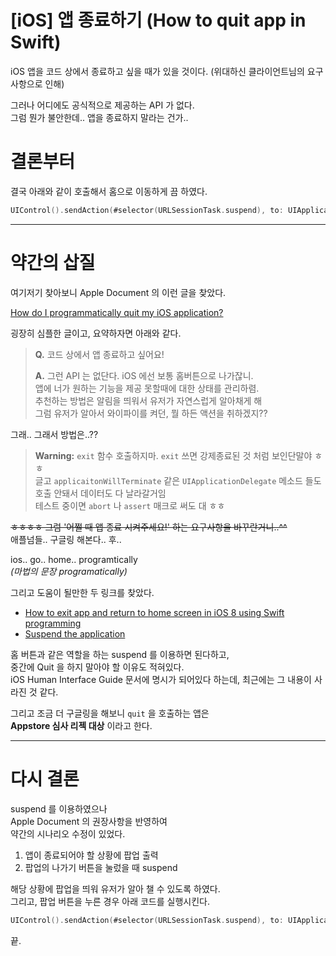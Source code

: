 # [iOS] 앱 종료하기 (How to quit app in Swift)

iOS 앱을 코드 상에서 종료하고 싶을 때가 있을 것이다. (위대하신 클라이언트님의 요구사항으로 인해)

그러나 어디에도 공식적으로 제공하는 API 가 없다.   
그럼 뭔가 불안한데.. 앱을 종료하지 말라는 건가..



# 결론부터

결국 아래와 같이 호출해서 홈으로 이동하게 끔 하였다.

```swift
UIControl().sendAction(#selector(URLSessionTask.suspend), to: UIApplication.shared, for: nil)
```

----



# 약간의 삽질

여기저기 찾아보니 Apple Document 의 이런 글을 찾았다.

[How do I programmatically quit my iOS application?](https://developer.apple.com/library/archive/qa/qa1561/_index.html)

굉장히 심플한 글이고, 요약하자면 아래와 같다.

> **Q.** 코드 상에서 앱 종료하고 싶어요!
>
> **A.** 그런 API 는 없단다. iOS 에선 보통 홈버튼으로 나가잖니.   
> 앱에 너가 원하는 기능을 제공 못할때에 대한 상태를 관리하렴.   
> 추천하는 방법은 알림을 띄워서 유저가 자연스럽게 알아채게 해   
> 그럼 유저가 알아서 와이파이를 켜던, 뭘 하든 액션을 취하겠지??

그래.. 그래서 방법은..??

> **Warning:** `exit` 함수 호출하지마. `exit` 쓰면 강제종료된 것 처럼 보인단말야 ㅎㅎ   
> 글고 `applicaitonWillTerminate` 같은 `UIApplicationDelegate` 메소드 들도 호출 안돼서 데이터도 다 날라갈거임   
> 테스트 중이면 `abort` 나 `assert` 매크로 써도 대 ㅎㅎ

~~ㅎㅎㅎㅎ 그럼 '어쩔 때 앱 종료 시켜주세요!' 하는 요구사항을 바꾸란거니..^^~~   
애플넘들.. 구글링 해본다.. 후..

ios.. go.. home.. programtically  
*(마법의 문장 programatically)*

그리고 도움이 될만한 두 링크를 찾았다.

- [How to exit app and return to home screen in iOS 8 using Swift programming](https://stackoverflow.com/questions/26511014/how-to-exit-app-and-return-to-home-screen-in-ios-8-using-swift-programming)
- [Suspend the application](https://stackoverflow.com/questions/5360846/suspend-the-application)

홈 버튼과 같은 역할을 하는 suspend 를 이용하면 된다하고,  
중간에 Quit 을 하지 말아야 할 이유도 적혀있다.  
iOS Human Interface Guide 문서에 명시가 되어있다 하는데, 최근에는 그 내용이 사라진 것 같다.

그리고 조금 더 구글링을 해보니 `quit` 을 호출하는 앱은   
**Appstore 심사 리젝 대상** 이라고 한다.

-----



# 다시 결론

suspend 를 이용하였으나   
Apple Document 의 권장사항을 반영하여   
약간의 시나리오 수정이 있었다.  

1. 앱이 종료되어야 할 상황에 팝업 출력 
2. 팝업의 나가기 버튼을 눌렀을 때 suspend

해당 상황에 팝업을 띄워 유저가 알아 챌 수 있도록 하였다.  
그리고, 팝업 버튼을 누른 경우 아래 코드를 실행시킨다.

```swift
UIControl().sendAction(#selector(URLSessionTask.suspend), to: UIApplication.shared, for: nil)
```



끝.